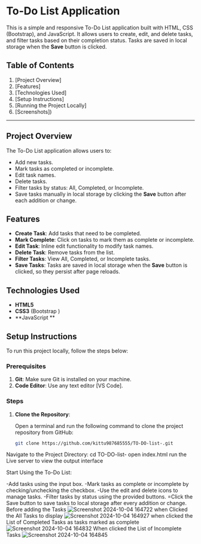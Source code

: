 # To-Do List Application

This is a simple and responsive To-Do List application built with HTML, CSS (Bootstrap), and JavaScript. It allows users to create, edit, and delete tasks, and filter tasks based on their completion status. Tasks are saved in local storage when the **Save** button is clicked.

## Table of Contents

1. [Project Overview]
2. [Features]
3. [Technologies Used]
4. [Setup Instructions]
5. [Running the Project Locally]
6. [Screenshots])


---

## Project Overview

The To-Do List application allows users to:

- Add new tasks.
- Mark tasks as completed or incomplete.
- Edit task names.
- Delete tasks.
- Filter tasks by status: All, Completed, or Incomplete.
- Save tasks manually in local storage by clicking the **Save** button after each addition or change.

## Features

- **Create Task**: Add tasks that need to be completed.
- **Mark Complete**: Click on tasks to mark them as complete or incomplete.
- **Edit Task**: Inline edit functionality to modify task names.
- **Delete Task**: Remove tasks from the list.
- **Filter Tasks**: View All, Completed, or Incomplete tasks.
- **Save Tasks**: Tasks are saved in local storage when the **Save** button is clicked, so they persist after page reloads.

## Technologies Used

- **HTML5**
- **CSS3** (Bootstrap )
- **JavaScript **

## Setup Instructions

To run this project locally, follow the steps below:

### Prerequisites

1. **Git**: Make sure Git is installed on your machine.
2. **Code Editor**: Use any text editor  [VS Code].

### Steps

1. **Clone the Repository**:

   Open a terminal and run the following command to clone the project repository from GitHub:

   ```bash
   git clone https://github.com/kittu987685555/TO-DO-list-.git
Navigate to the Project Directory:
cd TO-DO-list-
open index.html run the Live server to view the output interface


Start Using the To-Do List:

-Add tasks using the input box.
-Mark tasks as complete or incomplete by checking/unchecking the checkbox.
-Use the edit and delete icons to manage tasks.
-Filter tasks by status using the provided buttons.
=Click the Save button to save tasks to local storage after every addition or change.
Before adding the Tasks
![Screenshot 2024-10-04 164722](https://github.com/user-attachments/assets/41f4fd5a-d0c0-485d-a204-ea4e955046b8)
when Clicked the All Tasks to display
![Screenshot 2024-10-04 164927](https://github.com/user-attachments/assets/682542d3-b11b-4523-a758-3ffde9c94aea)
when clicked the List of Completed Tasks as tasks marked as complete
![Screenshot 2024-10-04 164832](https://github.com/user-attachments/assets/1e69148e-0c0a-4189-be14-86c67c292d2c)
When clicked the List of Incomplete Tasks
![Screenshot 2024-10-04 164845](https://github.com/user-attachments/assets/65660f0e-f51c-4b4c-8ec3-14564dc4c5b8)

